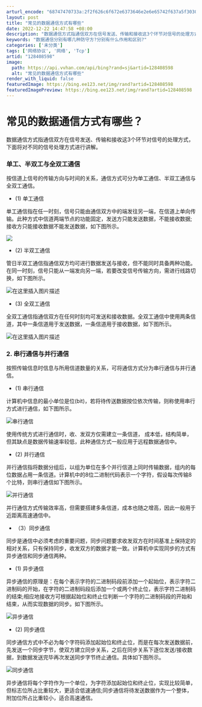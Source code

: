 ```yaml
---
arturl_encode: "68747470733a:2f2f626c6f672e6373646e2e6e65742f637a5f30303030312f:61727469636c652f64657461696c732f313238343038353938"
layout: post
title: "常见的数据通信方式有哪些"
date: 2022-12-22 14:47:58 +08:00
description: "数据通信方式指通信双方在信号发送、传输和接收这3个环节对信号的处理方式，下面将对不同的信号处理方式进"
keywords: "数据通信分别有哪几种防守方?分别有什么作用和区别?"
categories: ['未分类']
tags: ['网络协议', '网络', 'Tcp']
artid: "128408598"
image:
  path: https://api.vvhan.com/api/bing?rand=sj&artid=128408598
  alt: "常见的数据通信方式有哪些"
render_with_liquid: false
featuredImage: https://bing.ee123.net/img/rand?artid=128408598
featuredImagePreview: https://bing.ee123.net/img/rand?artid=128408598
---
```


# 常见的数据通信方式有哪些？

数据通信方式指通信双方在信号发送、传输和接收这3个环节对信号的处理方式，下面将对不同的信号处理方式进行讲解。

### 单工、半双工与全双工通信

按信道上信号的传输方向与时间的关系，通信方式可分为单工通信、半双工通信与全双工通信。

* (1) 单工通信

单工通信指在任一时刻，信号只能由通信双方中的端发往另一端，在信道上单向传输。此种方式中信道两端节点的功能固定，发送方只能发送数据，不能接收数据;接收方只能接收数据不能发送数据，如下图所示。

![](https://i-blog.csdnimg.cn/blog_migrate/86f2f6309bc91c6d319ab301c8a64821.png)

* (2) 半双工通信

管日半双工通信指通信双方均可进行数据发送与接收，但不能同时具备两种功能。在同一时刻，信号只能从一端发向另一端，若要改变信号传输方向，需进行线路切换，如下图所示。

![在这里插入图片描述](https://i-blog.csdnimg.cn/blog_migrate/d01a13270b58e0f0a95b2c2f92aa4b8b.png)

* (3) 全双工通信

全双工通信指通信双方在任何时刻均可发送和接收数据。全双工通信中使用两条信道，其中一条信道用于发送数据，一条信道用于接收数据，如下图所示。

![在这里插入图片描述](https://i-blog.csdnimg.cn/blog_migrate/d43416f6ad3f4294d97bcd26f3cdda1f.png)

### 2. 串行通信与并行通信

按照传输信息时信息与所用信道数量的关系，可将通信方式分为串行通信与并行通信。

* (1) 串行通信

计算机中信息的最小单位是位(bit)，若将待传送数据按位依次传输，则称使用串行方式进行通信，如下图所示。

![串行通信](https://i-blog.csdnimg.cn/blog_migrate/56c19ed4f82511138d241a6b429d74ae.png)

使用传统方式进行通信时，收、发双方仅需建立一条信道， 成本低，结构简单，但其缺点是数据传输速率较低，此种通信方式一般应用于远程数据通信中。

* (2) 并行通信

并行通信指将数据分组后，以组为单位在多个并行信道上同时传输数据，组内的每位数据占用一条信道。计算机中的8位二进制代码表示一个字符，假设每次传输8个比特，则串行通信如下图所示。

![并行通信](https://i-blog.csdnimg.cn/blog_migrate/b9ed3ecd47a01809ad62a3fe9d648c5e.png)

并行通信方式传输效率高，但需要搭建多条信道，成本也随之增高，因此一般用于近距离高速通信中。

* （3）同步通信

同步是通信中必须考虑的重要问题，同步问题要求收发双方在时间基准上保持定的相对关系，只有保持同步，收发双方的数据才能一致。计算机中实现同步的方式有异步通信和同步通信两种。

* (1) 异步通信

异步通信的原理是：在每个表示字符的二进制码段前添加一个起始位，表示字符二进制码的开始，在字符的二进制码段后添加一个或两个终止位，表示字符二进制码的结束;相应地接收方可根据起始位和终止位判断一个字符的二进制码段的开始和结束，从而实现数据的同步。如下图所示。

![异步通信](https://i-blog.csdnimg.cn/blog_migrate/540427fdcb7dc5b9bbdf5dd5c25d3d70.png)

* (2) 同步通信

同步通信方式中不必为每个字符码添加起始位和终止位，而是在每次发送数据前，先发送一个同步字节，使双方建立同步关系，之后在同步关系下逐位发送/接收数据，到数据发送完毕再次发送同步字节终止通信。具体如下图所示。

![同步通信](https://i-blog.csdnimg.cn/blog_migrate/531639ccebe053cab499647d6a29242f.png)

异步通信将每个字符作为一个单位，为字符添加起始位和终止位，实现比较简单，但标志位所占比重较大，更适合低速通信;同步通信将待发送数据作为一个整体，附加位所占比重较小，适合高速通信。